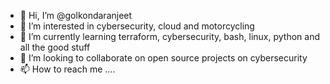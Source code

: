 - 👋 Hi, I’m @golkondaranjeet
- 👀 I’m interested in cybersecurity, cloud and motorcycling
- 🌱 I’m currently learning terraform, cybersecurity, bash, linux, python and all the good stuff 
- 💞️ I’m looking to collaborate on open source projects on cybersecurity
- 📫 How to reach me ....

<!---
golkondaranjeet/golkondaranjeet is a ✨ special ✨ repository because its `README.md` (this file) appears on your GitHub profile.
You can click the Preview link to take a look at your changes.
--->
